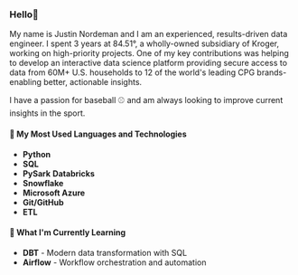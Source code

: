 ### Hello👋

My name is Justin Nordeman and I am an experienced, results-driven data engineer. I spent 3 years at 84.51°, a wholly-owned subsidiary of Kroger, working on high-priority projects. One of my key contributions was helping to develop an interactive data science platform providing secure access to data from 60M+ U.S. households to 12 of the world's leading CPG brands-enabling better, actionable insights.

I have a passion for baseball ⚾ and am always looking to improve current insights in the sport.

<!-- #### What I'm Working On -->

#### 🔧 My Most Used Languages and Technologies

- **Python**
- **SQL**
- **PySark**
  **Databricks**
- **Snowflake**
- **Microsoft Azure**
- **Git/GitHub**
- **ETL**

#### 🚀 What I'm Currently Learning

- **DBT** - Modern data transformation with SQL
- **Airflow** - Workflow orchestration and automation

<!--

Here are some ideas to get you started:

- 🔭 I’m currently working on ...
- 🌱 I’m currently learning ...
- 👯 I’m looking to collaborate on ...
- 🤔 I’m looking for help with ...
- 💬 Ask me about ...
- 📫 How to reach me: ...
- 😄 Pronouns: ...
- ⚡ Fun fact: ...
-->
